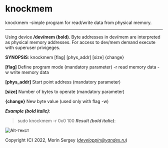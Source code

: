 knockmem
===========
knockmem -simple program for read/write data from physical memory. 
____
Using device **/dev/mem  (bold)**. Byte addresses in dev/mem are interpreted as physical memory addresses. For access to dev/mem demand execute with superuser privigeges. 


**SYNOPSIS**: knockmem [flag] [phys_addr] [size] {change}

**[flag]**     Define program mode   (mandatory parameter) 
		      -r      read memory data
		      -w      write memory data


**[phys_addr]** Start point address   (mandatory parameter)


**[size]**      Number of bytes to operate   (mandatory parameter)


**{change}**    New byte value   (used only with flag -w)


___Example (bold italic)___: 
> sudo knockmem -r 0x0 100
___Result (bold italic)___:

![Alt-текст](https://ibb.co/nsmtGSW "Read")


Copyright (C) 2022, Morin Sergey (*developpin@yandex.ru*)
